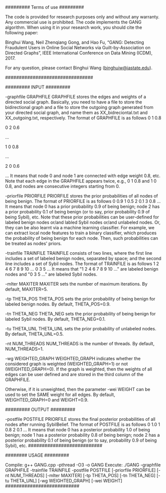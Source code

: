 ######### Terms of use #########

The code is provided for research purposes only and without any warranty. Any commercial use is prohibited. The code implements the GANG algorithm. When using it in your research work, you should cite the following paper:

Binghui Wang, Neil Zhenqiang Gong, and Hao Fu, “GANG: Detecting Fraudulent Users in Online Social Networks via Guilt-by-Association on Directed Graphs”, IEEE International Conference on Data Mining (ICDM), 2017.

For any question, please contact Binghui Wang (binghuiw@iastate.edu).

################################

######### INPUT #########

-graphfile GRAPHFILE 
GRAPHFILE stores the edges and weights of a directed social graph. Basically, you need to have a file to store the bidirectional graph and a file to store the outgoing graph generated from your directed social graph, and name them as XX_bidreciontal.txt and XX_outgoing.txt, respectively. 
The format of GRAPHFILE is as follows
0 1 0.8 

0 2 0.6 

... 

1 0 0.8 

... 

2 0 0.6 

... It means that node 0 and node 1 are connected with edge weight 0.8, etc. Note that each edge in the GRAPHFILE appears twice, e.g., 0 1 0.8 and 1 0 0.8, and nodes are consecutive integers starting from 0.

-priorfile PRIORFILE 
PRIORFILE stores the prior probabilities of all nodes of being benign. The format of PRIORFILE is as follows 0 0.9 1 0.5 2 0.1 3 0.8 ...
It means that node 0 has a prior probability 0.9 of being benign; node 2 has a prior probability 0.1 of being benign (or to say, prior probability 0.9 of being Sybil), etc. Note that these prior probabilities can be user-defined for labeled benign nodes or/and labled Sybil nodes or/and unlabeled nodes. Or, they can be also learnt via a machine learning classifier. For example, we can extract local node features to train a binary classifier, which produces the probability of being benign for each node. Then, such probabilities can be treated as nodes' priors.

-trainfile TRAINFILE 
TRAINFILE consists of two lines, where the first line includes a set of labeled benign nodes, separated by space; and the second line includes a set of Sybil nodes. The format of TRAINFILE is as follows 1 2 4 6 7 8 9 10 ... 0 3 5 ... It means that "1 2 4 6 7 8 9 10 ..." are labeled benign nodes and "0 3 5 ..." are labeled Sybil nodes.

-mIter MAXITER 
MAXITER sets the number of maximum iterations. By default, MAXITER=5.

-tp THETA_POS 
THETA_POS sets the prior probability of being benign for labeled benign nodes. By default, THETA_POS=0.9.

-tn THETA_NEG 
THETA_NEG sets the prior probability of being benign for labeled Sybil nodes. By default, THETA_NEG=0.1.

-tu THETA_UNL 
THETA_UNL sets the prior probability of unlabeled nodes. By default, THETA_UNL=0.5.

-nt NUM_THREADS 
NUM_THREADS is the number of threads. By default, NUM_THREADS=1.

-wg WEIGHTED_GRAPH 
WEIGHTED_GRAPH indicates whether the considered graph is weighted (WEIGHTED_GRAPH=1) or not (WEIGHTED_GRAPH=0). If the graph is weighted, then the weights of all edges can be user defined and are stored in the third column of the GRAPHFILE.

Otherwise, if it is unweighted, then the parameter -wei WEIGHT can be used to set the SAME weight for all edges. By default, WEIGHTED_GRAPH=0 and WEIGHT=0.9.

######### OUTPUT #########

-postfile POSTFILE 
PRIORFILE stores the final posterior probabilities of all nodes after running SybilBelief. The format of POSTFILE is as follows 0 1.0 1 0.8 2 0.1 ...
It means that node 0 has a posterior probability 1.0 of being benign; node 1 has a posterior probability 0.8 of being benign; node 2 has a posterior probability 0.1 of being benign (or to say, probability 0.9 of being Sybil), etc. ###########################

######## USAGE #########

Compile: g++ GANG.cpp -pthread -O3 -o GANG 
Execute: ./GANG -graphfile GRAPHFILE -trainfile TRAINFILE -postfile POSTFILE [-priorfile PRIORFILE] [-nt NUM_THREADS] [-mIter MAXITER] [-tp THETA_POS] [-tn THETA_NEG] [-tu THETA_UNL] [-wg WEIGHTED_GRAPH] [-wei WEIGHT]
###########################
